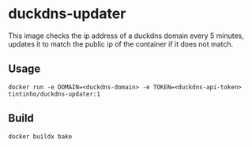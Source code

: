 
# duckdns-updater

This image checks the ip address of a duckdns domain every 5 minutes, updates it to match the public ip of the container if it does not match.

## Usage

```
docker run -e DOMAIN=<duckdns-domain> -e TOKEN=<duckdns-api-token> tintinho/duckdns-updater:1
```

## Build

```
docker buildx bake
```